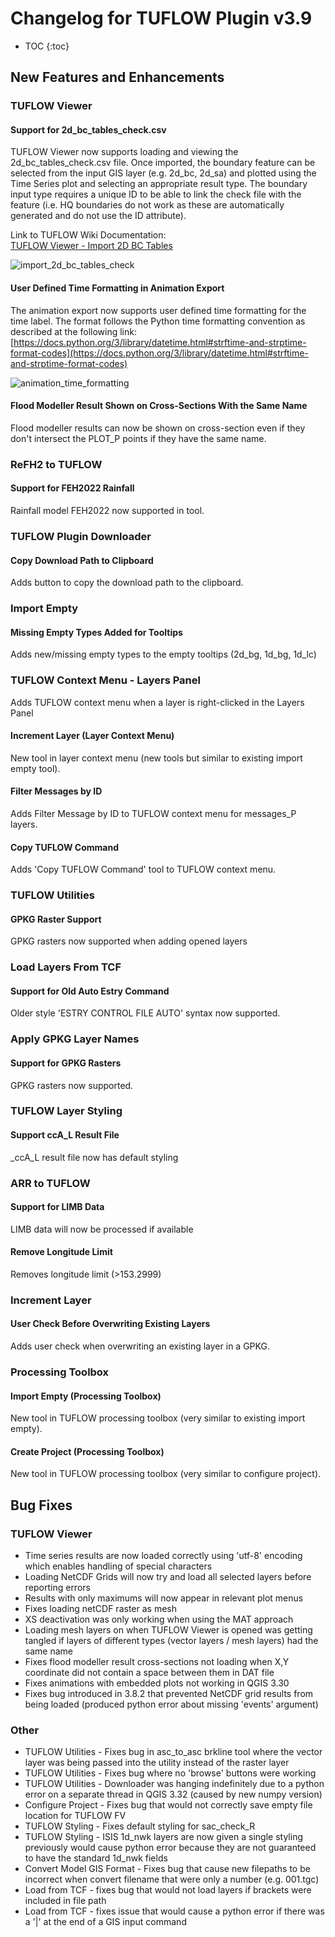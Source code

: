 # Changelog for TUFLOW Plugin v3.9

* TOC
{:toc}

## New Features and Enhancements

### TUFLOW Viewer

#### Support for 2d_bc_tables_check.csv

TUFLOW Viewer now supports loading and viewing the 2d_bc_tables_check.csv file. Once imported, the boundary feature can be selected from the input GIS layer (e.g. 2d_bc, 2d_sa) and plotted using the Time Series plot and selecting an appropriate result type. The boundary input type requires a unique ID to be able to link the check file with the feature (i.e. HQ boundaries do not work as these are automatically generated and do not use the ID attribute).

Link to TUFLOW Wiki Documentation:<br>
[TUFLOW Viewer - Import 2D BC Tables](https://wiki.tuflow.com/TUFLOW_Viewer_-_Import_2D_BC_Tables)

![import_2d_bc_tables_check](assets/import_2d_bc_tables_check.PNG)

<!--
<video style="max-width:640px" controls>
  <source src="videos/test.mp4" type="video/mp4">
</video>
-->

#### User Defined Time Formatting in Animation Export

The animation export now supports user defined time formatting for the time label. The format follows the Python time formatting convention as described at the following link:<br>
[https://docs.python.org/3/library/datetime.html#strftime-and-strptime-format-codes](https://docs.python.org/3/library/datetime.html#strftime-and-strptime-format-codes)

![animation_time_formatting](assets/animation_time_formatting.PNG)

#### Flood Modeller Result Shown on Cross-Sections With the Same Name

Flood modeller results can now be shown on cross-section even if they don't intersect the PLOT_P points if they have the same name.

### ReFH2 to TUFLOW

#### Support for FEH2022 Rainfall

Rainfall model FEH2022 now supported in tool.

### TUFLOW Plugin Downloader

#### Copy Download Path to Clipboard

Adds button to copy the download path to the clipboard.

### Import Empty

#### Missing Empty Types Added for Tooltips

Adds new/missing empty types to the empty tooltips (2d_bg, 1d_bg, 1d_lc)

### TUFLOW Context Menu - Layers Panel

Adds TUFLOW context menu when a layer is right-clicked in the Layers Panel

#### Increment Layer (Layer Context Menu)

New tool in layer context menu (new tools but similar to existing import empty tool).

#### Filter Messages by ID

Adds Filter Message by ID to TUFLOW context menu for messages_P layers.

#### Copy TUFLOW Command

Adds 'Copy TUFLOW Command' tool to TUFLOW context menu.

### TUFLOW Utilities

#### GPKG Raster Support

GPKG rasters now supported when adding opened layers

### Load Layers From TCF

#### Support for Old Auto Estry Command

Older style 'ESTRY CONTROL FILE AUTO' syntax now supported.

### Apply GPKG Layer Names

#### Support for GPKG Rasters

GPKG rasters now supported.

### TUFLOW Layer Styling

#### Support ccA_L Result File

_ccA_L result file now has default styling

### ARR to TUFLOW

#### Support for LIMB Data

LIMB data will now be processed if available

#### Remove Longitude Limit

Removes longitude limit (>153.2999)

### Increment Layer

#### User Check Before Overwriting Existing Layers

Adds user check when overwriting an existing layer in a GPKG.

### Processing Toolbox

#### Import Empty (Processing Toolbox)

New tool in TUFLOW processing toolbox (very similar to existing import empty).

#### Create Project (Processing Toolbox)

New tool in TUFLOW processing toolbox (very similar to configure project).

## Bug Fixes

### TUFLOW Viewer

* Time series results are now loaded correctly using 'utf-8' encoding which enables handling of special characters
* Loading NetCDF Grids will now try and load all selected layers before reporting errors
* Results with only maximums will now appear in relevant plot menus
* Fixes loading netCDF raster as mesh
* XS deactivation was only working when using the MAT approach
* Loading mesh layers on when TUFLOW Viewer is opened was getting tangled if layers of different types (vector layers / mesh layers) had the same name
* Fixes flood modeller result cross-sections not loading when X,Y coordinate did not contain a space between them in DAT file
* Fixes animations with embedded plots not working in QGIS 3.30
* Fixes bug introduced in 3.8.2 that prevented NetCDF grid results from being loaded (produced python error about missing 'events' argument)

### Other

* TUFLOW Utilities - Fixes bug in asc_to_asc brkline tool where the vector layer was being passed into the utility instead of the raster layer
* TUFLOW Utilities - Fixes bug where no 'browse' buttons were working
* TUFLOW Utilities - Downloader was hanging indefinitely due to a python error on a separate thread in QGIS 3.32 (caused by new numpy version)
* Configure Project - Fixes bug that would not correctly save empty file location for TUFLOW FV
* TUFLOW Styling - Fixes default styling for sac_check_R
* TUFLOW Styling - ISIS 1d_nwk layers are now given a single styling previously would cause python error because they are not guaranteed to have the standard 1d_nwk fields
* Convert Model GIS Format - Fixes bug that cause new filepaths to be incorrect when convert filename that were only a number (e.g. 001.tgc)
* Load from TCF - fixes bug that would not load layers if brackets were included in file path
* Load from TCF - fixes issue that would cause a python error if there was a '\|' at the end of a GIS input command
